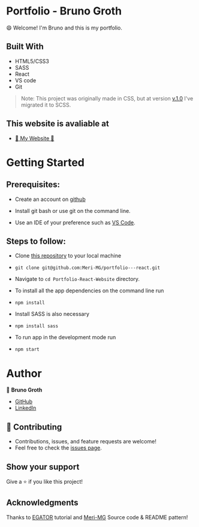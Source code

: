 # Portfolio - Bruno Groth

😄 Welcome! I'm Bruno and this is my portfolio.

## Built With

- HTML5/CSS3
- SASS
- React
- VS code
- Git

 > Note: This project was originally made in CSS, but at version [v.1.0](https://github.com/brunogroth/Portfolio-React-Website/releases/tag/v1.0) I've migrated it to SCSS.

## This website is avaliable at
 -  [🚀 My Website 🚀](https://brunogroth.github.io/Portfolio-React-Website/)

# Getting Started

## Prerequisites:


- Create an account on [github](https://github.com/login)

- Install git bash or use git on the command line.

- Use an IDE of your preference such as [VS Code](https://code.visualstudio.com/download).

## Steps to follow:

- Clone [this repository](https://github.com/brunogroth/Portfolio-React-Website) to your local machine 
- ```
  git clone git@github.com:Meri-MG/portfolio---react.git
  ```

- Navigate to `cd Portfolio-React-Website` directory.

- To install all the app dependencies on the command line run
- ```
  npm install
  ``` 
  
 - Install SASS is also necessary
 - ```
   npm install sass
   ```

- To run app in the development mode run 
- ```
  npm start
  ```
# Author

:man: **Bruno Groth**
- [GitHub](https://github.com/brunogroth)
- [LinkedIn](https://linkedin.com/in/bruno-groth/)

## 🤝 Contributing
- Contributions, issues, and feature requests are welcome!
- Feel free to check the [issues page](https://github.com/brunogroth/Portfolio-React-Website/issues).

## Show your support
Give a ⭐ if you like this project!

## Acknowledgments
Thanks to [EGATOR](https://www.youtube.com/watch?v=G-Cr00UYokU&list=WL&index=55) tutorial and [Meri-MG](https://github.com/Meri-MG) Source code & README pattern!
